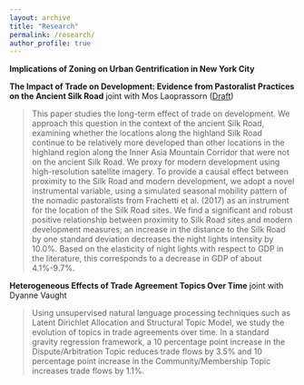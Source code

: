 ```yaml
---
layout: archive
title: "Research"
permalink: /research/
author_profile: true
---
```


**Implications of Zoning on Urban Gentrification in New York City**

**The Impact of Trade on Development: Evidence from Pastoralist Practices on the Ancient Silk Road** joint with Mos Laoprassorn ([Draft](Lam_Laoprapassorn_Silk_Road.pdf))

> This paper studies the long-term effect of trade on development. We approach this question in the context of the ancient Silk Road, examining whether the locations along the highland Silk Road continue to be relatively more developed than other locations in the highland region along the Inner Asia Mountain Corridor that were not on the ancient Silk Road. We proxy for modern development using high-resolution satellite imagery. To provide a causal effect between proximity to the Silk Road and modern development, we adopt a novel instrumental variable, using a simulated seasonal mobility pattern of the nomadic pastoralists from Frachetti et al. (2017) as an instrument for the location of the Silk Road sites. We find a significant and robust positive relationship between proximity to Silk Road sites and modern development measures; an increase in the distance to the Silk Road by one standard deviation decreases the night lights intensity by 10.0%. Based on the elasticity of night lights with respect to GDP in the literature, this corresponds to a decrease in GDP of about 4.1%-9.7%.

**Heterogeneous Effects of Trade Agreement Topics Over Time** joint with Dyanne Vaught

> Using unsupervised natural language processing techniques such as Latent Dirichlet Allocation and Structural Topic Model, we study the evolution of topics in trade agreements over time. In a standard gravity regression framework, a 10 percentage point increase in the Dispute/Arbitration Topic reduces trade flows by 3.5% and 10 percentage point increase in the Community/Membership Topic increases trade flows by 1.1%. 
